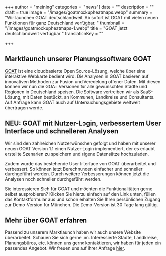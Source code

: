 +++
author = "meining"
categories = ["news"]
date = ""
description = ""
draft = true
image = "/images/goatmockupheatmaps.webp"
summary = "Wir launchen GOAT deutschlandweit! Ab sofort ist GOAT mit vielen neuen Funktionen für ganz Deutschland verfügbar.  "
thumbnail = "/images/goatmockupheatmaps-1.webp"
title = "GOAT jetzt deutschlandweit verfügbar "
translationKey = ""

+++
## Marktlaunch unserer Planungssoftware GOAT

[GOAT](/goat/ "Was ist GOAT?") ist eine cloudbasierte Open Source-Lösung, welche über eine interaktive Webkarte bedient wird. Die Analysen in GOAT basieren auf innovativen Methoden zur Fusion und Veredelung offener Daten. Mit diesen können wir nun die GOAT Versionen für alle gewünschten Städte und Regionen in Deutschland speisen. Die Software vertreiben wir als SaaS-Lösung, mit Daten bestückt, an Kommunen, Landkreise und Consultants. Auf Anfrage kann GOAT auch auf Untersuchungsgebiete weltweit übertragen werde.

## NEU: GOAT mit Nutzer-Login, verbessertem User Interface und schnelleren Analysen

Wir sind den zahlreichen Nutzerwünschen gefolgt und haben mit unserer neuen GOAT Version 1.1 einen Nutzer-Login implementiert, der es erlaubt erstellte Szenarien zu speichern und eigene Datensätze hochzuladen.

Zudem wurde das bestehende User Interface von GOAT überarbeitet und verbessert. So können jetzt Berechnungen einfacher und schneller durchgeführt werden. Durch weitere Verbesserungen können jetzt die Analysen noch schneller durchgeführt werden.

Sie interessieren Sich für GOAT und möchten die Funktionalitäten gerne selbst ausprobieren? Klicken Sie hierzu einfach auf den Link unten, füllen das Kontaktformular aus und schon erhalten Sie Ihren persönlichen Zugang zur Demo-Version für München. Die Demo-Version ist 30 Tage lang gültig.

## Mehr über GOAT erfahren

Passend zu unserem Marktlaunch haben wir auch unsere Website überarbeitet. Schauen Sie sich gerne um. Interessierte Städte, Landkreise, Planungsbüros, etc. können uns gerne kontaktieren, wir haben für jeden ein passendes Angebot. Wir freuen uns auf ihrer Anfrage [hier](/kontakt "Kontakt zu Plan4Better").